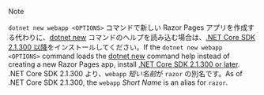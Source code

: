 > [!NOTE]
> <span data-ttu-id="4f30b-101">`dotnet new webapp <OPTIONS>` コマンドで新しい Razor Pages アプリを作成する代わりに、[dotnet new](/dotnet/core/tools/dotnet-new) コマンドのヘルプを読み込む場合は、[.NET Core SDK 2.1.300 以降](https://www.microsoft.com/net/download/archives)をインストールしてください。</span><span class="sxs-lookup"><span data-stu-id="4f30b-101">If the `dotnet new webapp <OPTIONS>` command loads the [dotnet new](/dotnet/core/tools/dotnet-new) command help instead of creating a new Razor Pages app, install [.NET Core SDK 2.1.300 or later](https://www.microsoft.com/net/download/archives).</span></span> <span data-ttu-id="4f30b-102">.NET Core SDK 2.1.300 より、`webapp` *短い名前*が `razor` の別名です。</span><span class="sxs-lookup"><span data-stu-id="4f30b-102">As of .NET Core SDK 2.1.300, the `webapp` *Short Name* is an alias for `razor`.</span></span>
